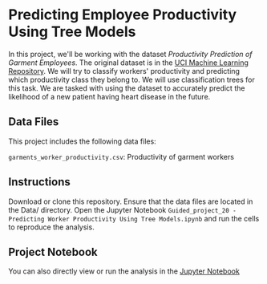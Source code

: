 # Predicting Employee Productivity Using Tree Models 
In this project, we'll be working with the dataset *Productivity Prediction of Garment Employees*. The original dataset is in the [UCI Machine Learning Repository](https://archive.ics.uci.edu/ml/datasets/Productivity+Prediction+of+Garment+Employees). We will try to classify workers' productivity and predicting which productivity class they belong to. We will use classification trees for this task.
We are tasked with using the dataset to accurately predict the likelihood of a new patient having heart disease in the future.

## Data Files

This project includes the following data files:

`garments_worker_productivity.csv`: Productivity of garment workers 

## Instructions

Download or clone this repository.
Ensure that the data files are located in the Data/ directory.
Open the Jupyter Notebook `Guided_project_20 - Predicting Worker Productivity Using Tree Models.ipynb` and run the cells to reproduce the analysis.

## Project Notebook

You can also directly view or run the analysis in the [Jupyter Notebook](https://github.com/timmueller0/data_projects_misc/blob/main/projects/guided_project_20_predicting_worker_productivity_using_tree_models/Guided_project_20%20-%20Predicting%20Worker%20Productivity%20Using%20Tree%20Models.ipynb)

